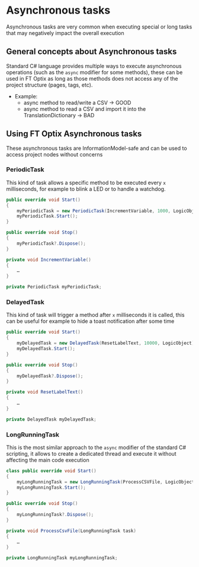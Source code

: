 # Asynchronous tasks

Asynchronous tasks are very common when executing special or long tasks that may negatively impact the overall execution

## General concepts about Asynchronous tasks

Standard C# language provides multiple ways to execute asynchronous operations (such as the `async` modifier for some methods), these can be used in FT Optix as long as those methods does not access any of the project structure (pages, tags, etc).

- Example:
    - async method to read/write a CSV -> GOOD
    - async method to read a CSV and import it into the TranslationDictionary -> BAD

## Using FT Optix Asynchronous tasks

These asynchronous tasks are InformationModel-safe and can be used to access project nodes without concerns

### PeriodicTask

This kind of task allows a specific method to be executed every `x` milliseconds, for example to blink a LED or to handle a watchdog.

```csharp
public override void Start()
{
    myPeriodicTask = new PeriodicTask(IncrementVariable, 1000, LogicObject);
    myPeriodicTask.Start();
}

public override void Stop()
{
    myPeriodicTask?.Dispose();
}

private void IncrementVariable()
{
    …
}

private PeriodicTask myPeriodicTask;
```

### DelayedTask

This kind of task will trigger a method after `x` milliseconds it is called, this can be useful for example to hide a toast notification after some time

```csharp
public override void Start()
{
    myDelayedTask = new DelayedTask(ResetLabelText, 10000, LogicObject);
    myDelayedTask.Start();
}

public override void Stop()
{
    myDelayedTask?.Dispose();
}

private void ResetLabelText()
{
    …
}

private DelayedTask myDelayedTask;
```

### LongRunningTask

This is the most similar approach to the `async` modifier of the standard C# scripting, it allows to create a dedicated thread and execute it without affecting the main code execution

```csharp
class public override void Start()
{
    myLongRunningTask = new LongRunningTask(ProcessCSVFile, LogicObject);
    myLongRunningTask.Start();
}

public override void Stop()
{
    myLongRunningTask?.Dispose();
}

private void ProcessCsvFile(LongRunningTask task)
{
    …
}

private LongRunningTask myLongRunningTask;
```
